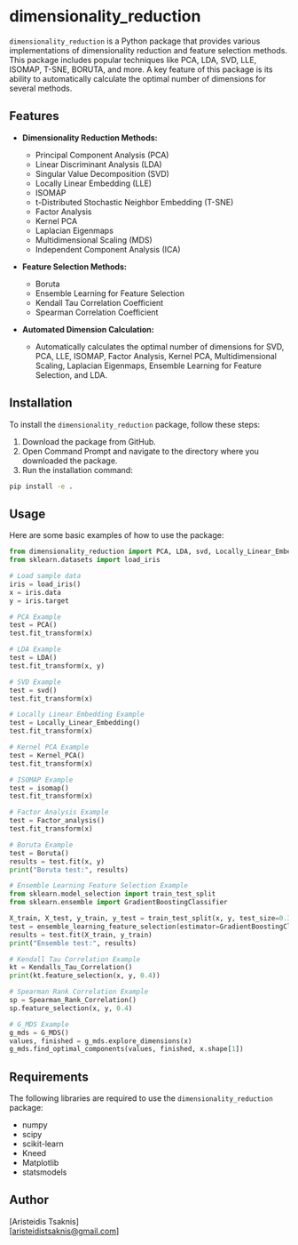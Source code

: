 # dimensionality_reduction

`dimensionality_reduction` is a Python package that provides various implementations of dimensionality reduction and feature selection methods. This package includes popular techniques like PCA, LDA, SVD, LLE, ISOMAP, T-SNE, BORUTA, and more. A key feature of this package is its ability to automatically calculate the optimal number of dimensions for several methods.

## Features

- **Dimensionality Reduction Methods:**
  - Principal Component Analysis (PCA)
  - Linear Discriminant Analysis (LDA)
  - Singular Value Decomposition (SVD)
  - Locally Linear Embedding (LLE)
  - ISOMAP
  - t-Distributed Stochastic Neighbor Embedding (T-SNE)
  - Factor Analysis
  - Kernel PCA
  - Laplacian Eigenmaps
  - Multidimensional Scaling (MDS)
  - Independent Component Analysis (ICA)

- **Feature Selection Methods:**
  - Boruta
  - Ensemble Learning for Feature Selection
  - Kendall Tau Correlation Coefficient
  - Spearman Correlation Coefficient

- **Automated Dimension Calculation:**
  - Automatically calculates the optimal number of dimensions for SVD, PCA, LLE, ISOMAP, Factor Analysis, Kernel PCA, Multidimensional Scaling, Laplacian Eigenmaps, Ensemble Learning for Feature Selection, and LDA.

## Installation

To install the `dimensionality_reduction` package, follow these steps:

1. Download the package from GitHub.
2. Open Command Prompt and navigate to the directory where you downloaded the package.
3. Run the installation command:

```bash
pip install -e .
```

## Usage

Here are some basic examples of how to use the package:

```python
from dimensionality_reduction import PCA, LDA, svd, Locally_Linear_Embedding, Kernel_PCA, isomap, Factor_analysis, Boruta, ensemble_learning_feature_selection, Kendalls_Tau_Correlation, Spearman_Rank_Correlation, G_MDS
from sklearn.datasets import load_iris

# Load sample data
iris = load_iris()
x = iris.data
y = iris.target

# PCA Example
test = PCA()
test.fit_transform(x)

# LDA Example
test = LDA()
test.fit_transform(x, y)

# SVD Example
test = svd()
test.fit_transform(x)

# Locally Linear Embedding Example
test = Locally_Linear_Embedding()
test.fit_transform(x)

# Kernel PCA Example
test = Kernel_PCA()
test.fit_transform(x)

# ISOMAP Example
test = isomap()
test.fit_transform(x)

# Factor Analysis Example
test = Factor_analysis()
test.fit_transform(x)

# Boruta Example
test = Boruta()
results = test.fit(x, y)
print("Boruta test:", results)

# Ensemble Learning Feature Selection Example
from sklearn.model_selection import train_test_split
from sklearn.ensemble import GradientBoostingClassifier

X_train, X_test, y_train, y_test = train_test_split(x, y, test_size=0.3, random_state=42)
test = ensemble_learning_feature_selection(estimator=GradientBoostingClassifier())
results = test.fit(X_train, y_train)
print("Ensemble test:", results)

# Kendall Tau Correlation Example
kt = Kendalls_Tau_Correlation()
print(kt.feature_selection(x, y, 0.4))

# Spearman Rank Correlation Example
sp = Spearman_Rank_Correlation()
sp.feature_selection(x, y, 0.4)

# G_MDS Example
g_mds = G_MDS()
values, finished = g_mds.explore_dimensions(x)
g_mds.find_optimal_components(values, finished, x.shape[1])
```

## Requirements

The following libraries are required to use the `dimensionality_reduction` package:

- numpy
- scipy
- scikit-learn
- Kneed
- Matplotlib
- statsmodels

## Author

[Aristeidis Tsaknis]  
[aristeidistsaknis@gmail.com]
